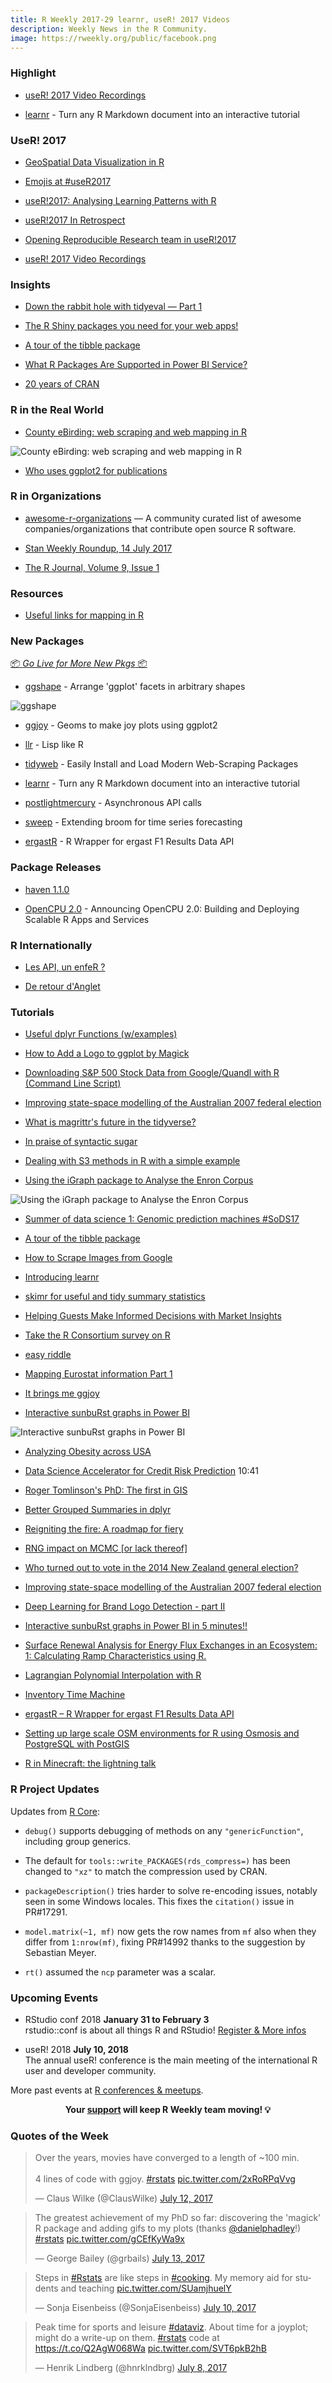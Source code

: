 ```yaml
---
title: R Weekly 2017-29 learnr, useR! 2017 Videos
description: Weekly News in the R Community.
image: https://rweekly.org/public/facebook.png
---
```



###  Highlight

+ [useR! 2017 Video Recordings](https://channel9.msdn.com/Events/useR-international-R-User-conferences)

+ [learnr](https://blog.rstudio.com/2017/07/11/introducing-learnr/) - Turn any R Markdown document into an interactive tutorial

### UseR! 2017 


+ [GeoSpatial Data Visualization in R](https://bhaskarvk.github.io/user2017.geodataviz/)

+ [Emojis at #useR2017](https://romain.rbind.io/blog/2017/07/11/emojis-at-user2017/)

+ [useR!2017: Analysing Learning Patterns with R](https://businessinformatics.be/2017/07/14/user2017-analysing-learning-patterns-with-r/)

+ [useR!2017 In Retrospect](http://www.datacamp.com/community/blog/user-2017-in-retrospect)

+ [Opening Reproducible Research team in useR!2017](http://o2r.info/2017/07/07/useR2017/)

+ [useR! 2017 Video Recordings](https://channel9.msdn.com/Events/useR-international-R-User-conferences)

### Insights

+ [Down the rabbit hole with tidyeval — Part 1](http://colinfay.me/tidyeval-1/)

+ [The R Shiny packages you need for your web apps!](http://enhancedatascience.com/2017/07/10/the-packages-you-need-for-your-r-shiny-application/)

+ [A tour of the tibble package](https://tjmahr.github.io/tibble-package-tour/)

+ [What R Packages Are Supported in Power BI Service?](https://dataveld.wordpress.com/2017/07/11/what-r-packages-are-supported-in-power-bi-service/)

+ [20 years of CRAN](http://blog.revolutionanalytics.com/2017/07/20-years-of-cran.html)


###  R in the Real World

+ [County eBirding: web scraping and web mapping in R](http://strimas.com/r/ebird-county/)

![County eBirding: web scraping and web mapping in R](https://raw.githubusercontent.com/rweekly/image/master/2017-03/ebird-county_choropleth-species-st-1.png)

+ [Who uses ggplot2 for publications](https://www.reddit.com/r/rstats/comments/6mu6mx/who_uses_ggplot2_for_publications/)


###  R in Organizations

+ [awesome-r-organizations](https://github.com/dirkschumacher/awesome-r-organizations) — A community curated list of awesome companies/organizations that contribute open source R software.

+ [Stan Weekly Roundup, 14 July 2017](http://andrewgelman.com/2017/07/14/stan-weekly-roundup-14-july-2017/)

+ [The R Journal, Volume 9, Issue 1](https://journal.r-project.org/archive/2017-1/)

###  Resources


+ [Useful links for mapping in R](https://www.mytinyshinys.com/2017/07/09/mapl)


###  New Packages

<p class="added-hostname"><a href="https://rweekly.org/live" target="_blank" class="externalLink">📦 <i>Go Live for More New Pkgs</i> 📦</a></p>


+ [ggshape](https://github.com/jonocarroll/ggshape) - 
Arrange 'ggplot' facets in arbitrary shapes

![ggshape](https://raw.githubusercontent.com/jonocarroll/ggshape/master/man/figures/languages.png)

+ [ggjoy](https://github.com/clauswilke/ggjoy) - Geoms to make joy plots using ggplot2

+ [llr](https://github.com/dirkschumacher/llr) -  Lisp like R

+ [tidyweb](https://github.com/hrbrmstr/tidyweb) - 
Easily Install and Load Modern Web-Scraping Packages

+ [learnr](https://blog.rstudio.com/2017/07/11/introducing-learnr/) - Turn any R Markdown document into an interactive tutorial

+ [postlightmercury](http://www.56n.dk/asynchronous-api-calls-with-postlightmercury/) - Asynchronous API calls

+ [sweep](http://www.business-science.io/code-tools/2017/07/09/sweep-0-1-0.html) - Extending broom for time series forecasting

+ [ergastR](https://blog.ouseful.info/2017/07/14/ergastr-r-wrapper-for-ergast-f1-results-data-api/) - R Wrapper for ergast F1 Results Data API

###  Package Releases

+ [haven 1.1.0](https://blog.rstudio.com/2017/07/13/haven-1-1-0/)

+ [OpenCPU 2.0](https://www.opencpu.org/posts/opencpu-2-0/) - Announcing OpenCPU 2.0: Building and Deploying Scalable R Apps and Services


###  R Internationally

+ [Les API, un enfeR ?](http://www.thinkr.fr/les-api-un-enfer/) 

+ [De retour d'Anglet](http://www.thinkr.fr/de-retour-danglet/)


###  Tutorials

+ [Useful dplyr Functions (w/examples)](https://sw23993.wordpress.com/2017/07/10/useful-dplyr-functions-wexamples/)

+ [How to Add a Logo to ggplot by Magick](http://danielphadley.com/ggplot-Logo/)

+ [Downloading S&P 500 Stock Data from Google/Quandl with R (Command Line Script)](https://ntguardian.wordpress.com/2017/07/10/downloading-sp-500-stock-data-google-quandl-r-command-line-script/)

+ [Improving state-space modelling of the Australian 2007 federal election](http://ellisp.github.io/blog/2017/07/09/oz-polls-revisited)

+ [What is magrittr's future in the tidyverse?](http://www.win-vector.com/blog/2017/07/what-is-magrittrs-future-in-the-tidyverse/)

+ [In praise of syntactic sugar](http://www.win-vector.com/blog/2017/07/in-praise-of-syntactic-sugar/)

+ [Dealing with S3 methods in R with a simple example](https://insightr.wordpress.com/2017/07/11/dealing-with-s3-methods-in-r-with-a-simple-example/)

+ [Using the iGraph package to Analyse the Enron Corpus](http://r.prevos.net/analyse-enron-corpus/)

![Using the iGraph package to Analyse the Enron Corpus](https://raw.githubusercontent.com/rweekly/image/5f3fa1cb499fd40611c6e699e9c9c2af14f24ca3/2017-03/enron.png)

+ [Summer of data science 1: Genomic prediction machines #SoDS17](https://martinsbioblogg.wordpress.com/2017/07/09/summer-of-data-science-1-genomic-prediction-machines-sods17/)

+ [A tour of the tibble package](https://tjmahr.github.io/tibble-package-tour/)

+ [How to Scrape Images from Google](http://flovv.github.io/scrape_images_google/)


+ [Introducing learnr](https://blog.rstudio.com/2017/07/11/introducing-learnr/)

+ [skimr for useful and tidy summary statistics](http://ropensci.org/blog/blog/2017/07/11/skimr)

+ [Helping Guests Make Informed Decisions with Market Insights](https://medium.com/airbnb-engineering/helping-guests-make-informed-decisions-with-market-insights-8b09dc904353?source=rss----53c7c27702d5--machine_learning)

+ [Take the R Consortium survey on R](http://blog.revolutionanalytics.com/2017/07/r-consortium-survey.html)

+ [easy riddle](https://xianblog.wordpress.com/2017/07/12/easy-riddle/)

+ [Mapping Eurostat information Part 1](https://www.mytinyshinys.com/2017/07/11/eurostat)

+ [It brings me ggjoy](http://www.austinwehrwein.com/data-visualization/it-brings-me-ggjoy/)

+ [Interactive sunbuRst graphs in Power BI](https://longhowlam.wordpress.com/2017/07/13/interactive-sunburst-graphs-in-power-bi-in-5-minutes/)

![Interactive sunbuRst graphs in Power BI](https://media.licdn.com/mpr/mpr/AAEAAQAAAAAAAA2fAAAAJDFjZGZkZjY2LTg3ZDMtNDIzMy1iYjkxLTVjMzgwYzBlZDVlOA.png)

+ [Analyzing Obesity across USA](https://datascienceplus.com/analyzing-obesity-across-usa/)

+ [Data Science Accelerator for Credit Risk Prediction](http://blog.revolutionanalytics.com/2017/07/credit-risk-prediction.html)
10:41

+ [Roger Tomlinson's PhD: The first in GIS](http://spatial.ly/2017/07/roger-tomlinsons-phd-the-first-in-gis/)

+ [Better Grouped Summaries in dplyr](http://www.win-vector.com/blog/2017/07/better-grouped-summaries-in-dplyr/)

+ [Reigniting the fire: A roadmap for fiery](http://www.data-imaginist.com/2017/Reigniting-the-fire/)

+ [RNG impact on MCMC [or lack thereof]](https://xianblog.wordpress.com/2017/07/13/33889/)

+ [Who turned out to vote in the 2014 New Zealand general election?](http://ellisp.github.io/blog/2017/07/13/voter-turnout)

+ [Improving state-space modelling of the Australian 2007 federal election](http://ellisp.github.io/blog/2017/07/09/oz-polls-revisited)

+ [Deep Learning for Brand Logo Detection - part II](http://flovv.github.io/Logo_detection_deep_learning_part2/)

+ [Interactive sunbuRst graphs in Power BI in 5 minutes!!](https://longhowlam.wordpress.com/2017/07/13/interactive-sunburst-graphs-in-power-bi-in-5-minutes/)

+ [Surface Renewal Analysis for Energy Flux Exchanges in an Ecosystem: 1: Calculating Ramp Characteristics using R.](http://r-posts.com/surface-renewal-analysis-for-energy-flux-exchanges-in-an-ecosystem-1-calculating-ramp-characteristics-using-r/)

+ [Lagrangian Polynomial Interpolation with R](http://www.aaronschlegel.com/lagrangian-polynomial-interpolation-r/)

+ [Inventory Time Machine](http://multithreaded.stitchfix.com/blog/2017/07/13/inventory-time-machine/)

+ [ergastR – R Wrapper for ergast F1 Results Data API](https://blog.ouseful.info/2017/07/14/ergastr-r-wrapper-for-ergast-f1-results-data-api/)

+ [Setting up large scale OSM environments for R using Osmosis and PostgreSQL with PostGIS](http://r-spatial.org//2017/07/14/Large_scale_OSM_in_R.html)

+ [R in Minecraft: the lightning talk](http://blog.revolutionanalytics.com/2017/07/r-in-minecraft-lightning.html)


<!--<div class="post-more-begin"></div><div class="post-more-end"></div>-->


###  R Project Updates

Updates from [R Core](http://developer.r-project.org/blosxom.cgi/R-devel/NEWS):

+ `debug()` supports debugging of methods on any `"genericFunction"`, including group generics.

+ The default for `tools::write_PACKAGES(rds_compress=)` has been changed to `"xz"` to match the compression used by CRAN.

+ `packageDescription()` tries harder to solve re-encoding issues, notably seen in some Windows locales. This fixes the `citation()` issue in PR#17291.

+ `model.matrix(~1, mf)` now gets the row names from `mf` also when they differ from `1:nrow(mf)`, fixing PR#14992 thanks to the suggestion by Sebastian Meyer.

+ `rt()` assumed the `ncp` parameter was a scalar.

###  Upcoming Events

+ RStudio conf 2018
**January 31 to February 3** <br />
rstudio::conf is about all things R and RStudio! [Register & More infos](https://www.rstudio.com/conference/)

+ useR! 2018 **July 10, 2018** <br />
The annual useR! conference is the main meeting of the international R user and developer community.

More past events at [R conferences & meetups](https://conf.rweekly.org).

<p class="hide-support added-hostname support-rweekly" style="text-align: center;font-weight: bold;">Your <a class="non-visited externalLink" href="https://www.patreon.com/rweekly" onclick="pas(this)">support</a> will keep R Weekly team moving! 💡</p>


###  Quotes of the Week

<blockquote class="twitter-tweet" data-lang="en"><p lang="en" dir="ltr">Over the years, movies have converged to a length of ~100 min.<br><br>4 lines of code with ggjoy. <a href="https://twitter.com/hashtag/rstats?src=hash">#rstats</a> <a href="https://t.co/2xRoRPqVvg">pic.twitter.com/2xRoRPqVvg</a></p>&mdash; Claus Wilke (@ClausWilke) <a href="https://twitter.com/ClausWilke/status/885085499987304448">July 12, 2017</a></blockquote>

<blockquote class="twitter-tweet" data-lang="en"><p lang="en" dir="ltr">The greatest achievement of my PhD so far: discovering the &#39;magick&#39; R package and adding gifs to my plots (thanks <a href="https://twitter.com/danielphadley">@danielphadley</a>!) <a href="https://twitter.com/hashtag/rstats?src=hash">#rstats</a> <a href="https://t.co/gCEfKyWa9x">pic.twitter.com/gCEfKyWa9x</a></p>&mdash; George Bailey (@grbails) <a href="https://twitter.com/grbails/status/885543687559811073">July 13, 2017</a></blockquote>

<blockquote class="twitter-tweet" data-lang="en"><p lang="en" dir="ltr">Steps in <a href="https://twitter.com/hashtag/Rstats?src=hash">#Rstats</a> are like steps in <a href="https://twitter.com/hashtag/cooking?src=hash">#cooking</a>. My memory aid for students and teaching <a href="https://t.co/SUamjhuelY">pic.twitter.com/SUamjhuelY</a></p>&mdash; Sonja Eisenbeiss (@SonjaEisenbeiss) <a href="https://twitter.com/SonjaEisenbeiss/status/884380543697244163">July 10, 2017</a></blockquote>

<blockquote class="twitter-tweet" data-lang="en"><p lang="en" dir="ltr">Peak time for sports and leisure <a href="https://twitter.com/hashtag/dataviz?src=hash">#dataviz</a>. About time for a joyplot; might do a write-up on them. <a href="https://twitter.com/hashtag/rstats?src=hash">#rstats</a> code at <a href="https://t.co/Q2AgW068Wa">https://t.co/Q2AgW068Wa</a> <a href="https://t.co/SVT6pkB2hB">pic.twitter.com/SVT6pkB2hB</a></p>&mdash; Henrik Lindberg (@hnrklndbrg) <a href="https://twitter.com/hnrklndbrg/status/883675698300420098">July 8, 2017</a></blockquote>
